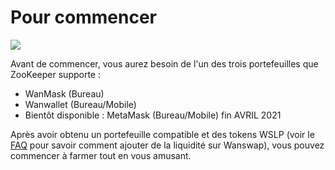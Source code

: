 # Pour commencer

![](/availableon.png)

Avant de commencer, vous aurez besoin de l'un des trois portefeuilles que ZooKeeper supporte :

*   WanMask (Bureau)
*   Wanwallet (Bureau/Mobile)
*   Bientôt disponible : MetaMask (Bureau/Mobile) fin AVRIL 2021

Après avoir obtenu un portefeuille compatible et des tokens WSLP (voir le [FAQ](/faq#how-to-add-liquidity) pour savoir comment ajouter de la liquidité sur Wanswap), vous pouvez commencer à farmer tout en vous amusant.
